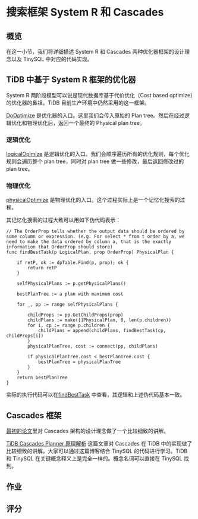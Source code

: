 # 搜索框架 System R 和 Cascades

## 概览

在这一小节，我们将详细描述 System R 和 Cascades 两种优化器框架的设计理念以及 TinySQL 中对应的代码实现。

## TiDB 中基于 System R 框架的优化器

System R 两阶段模型可以说是现代数据库基于代价优化（Cost based optimize）的优化器的鼻祖。TiDB 目前生产环境中仍然采用的这一框架。

[DoOptimize](https://github.com/pingcap-incubator/tinysql/blob/master/planner/core/optimizer.go#L76) 是优化器的入口。这里我们会传入原始的 Plan tree。然后在经过逻辑优化和物理优化后，返回一个最终的 Physical plan tree。

### 逻辑优化

[logicalOpimize](https://github.com/pingcap-incubator/tinysql/blob/master/planner/core/optimizer.go#L95) 是逻辑优化的入口。我们会顺序遍历所有的优化规则，每个优化规则会遍历整个 plan tree，同时对 plan tree 做一些修改，最后返回修改过的 plan tree。


### 物理优化

[physicalOptimize](https://github.com/pingcap-incubator/tinysql/blob/master/planner/core/optimizer.go#L112) 是物理优化的入口。这个过程实际上是一个记忆化搜索的过程。

其记忆化搜索的过程大致可以用如下伪代码表示：

```
// The OrderProp tells whether the output data should be ordered by some column or expression. (e.g. For select * from t order by a, we need to make the data ordered by column a, that is the exactly information that OrderProp should store)
func findBestTask(p LogicalPlan, prop OrderProp) PhysicalPlan {

	if retP, ok := dpTable.Find(p, prop); ok {
		return retP
	}
	
	selfPhysicalPlans := p.getPhysicalPlans()
	
	bestPlanTree := a plan with maximum cost
	
	for _, pp := range selfPhysicalPlans {
	
		childProps := pp.GetChildProps(prop)
		childPlans := make([]PhysicalPlan, 0, len(p.children))
		for i, cp := range p.children {
			childPlans = append(childPlans, findBestTask(cp, childProps[i])
		}
		physicalPlanTree, cost := connect(pp, childPlans)
		
		if physicalPlanTree.cost < bestPlanTree.cost {
			bestPlanTree = physicalPlanTree
		}
	}
	return bestPlanTree
}
```

实际的执行代码可以在[findBestTask](https://github.com/pingcap-incubator/tinysql/blob/master/planner/core/find_best_task.go#L95) 中查看，其逻辑和上述伪代码基本一致。

## Cascades 框架

[最初的论文](https://15721.courses.cs.cmu.edu/spring2018/papers/15-optimizer1/graefe-ieee1995.pdf)里对 Cascades 架构的设计理念做了一个比较细致的讲解。

[TiDB Cascades Planner 原理解析](https://pingcap.com/blog-cn/tidb-cascades-planner/) 这篇文章对 Cascades 在 TiDB 中的实现做了比较细致的讲解，大家可以通过这篇博客结合 TinySQL 的代码进行学习。TiDB 和 TinySQL 在关键概念释义上是完全一样的。概念名词可以直接在 TinySQL 找到。

## 作业

## 评分